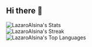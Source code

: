 ## Hi there 👋

![LazaroAlsina's Stats](https://github-readme-stats.vercel.app/api?username=LazaroAlsina&theme=dracula&show_icons=true&hide_border=false&count_private=false)
<br>
![LazaroAlsina's Streak](https://github-readme-streak-stats.herokuapp.com/?user=LazaroAlsina&theme=dracula&hide_border=false)
<br>
![LazaroAlsina's Top Languages](https://github-readme-stats.vercel.app/api/top-langs/?username=LazaroAlsina&theme=dracula&show_icons=true&hide_border=false&layout=compact)
<br>

